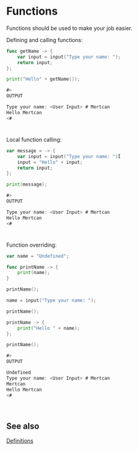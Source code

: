 # Functions

Functions should be used to make your job easier.

Defining and calling functions:
```go
func getName -> {
    var input = input("Type your name: ");
    return input;
};

print("Hello" + getName());

#>
OUTPUT

Type your name: <User Input> # Mertcan
Hello Mertcan
<#
```
#
Local function calling:
```go
var message = -> {
    var input = input("Type your name: ")İ
    input = "Hello" + input;
    return input;
};

print(message);

#>
OUTPUT

Type your name: <User Input> # Mertcan
Hello Mertcan
<#
```
#
Function overriding:
```go
var name = "Undefined";

func printName -> {
    print(name);
}

printName();

name = input("Type your name: ");

printName();

printName -> {
    print("Hello " + name);
};

printName();

#>
OUTPUT

Undefined
Type your name: <User Input> # Mertcan
Mertcan
Hello Mertcan
<#
```

<br>

## See also
<a href="https://github.com/mertcandav/CrossShell/blob/master/docs/learn/scripts/definitions.md">Definitions</a>
